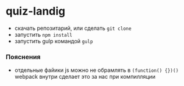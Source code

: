 # quiz-landig

- скачать репозитарий, или сделать ```git clone```
- запустить ```npm install```
- запустить gulp командой ```gulp```

### Пояснения
- отдельные файики js можно не обрамлять в ```(function() {})()``` webpack внутри сделает это за нас при компилляции
